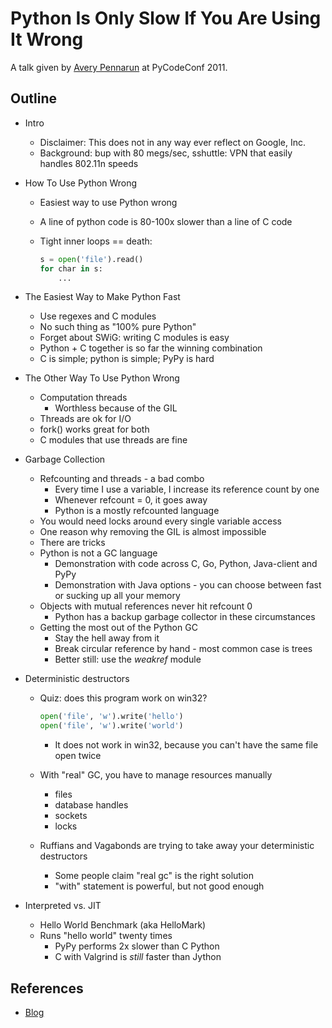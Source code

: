 Python Is Only Slow If You Are Using It Wrong
==============================================

A talk given by [Avery Pennarun](http://apenwarr.ca/) at PyCodeConf 2011.


Outline
--------------

- Intro
    - Disclaimer: This does not in any way ever reflect on Google, Inc.
    - Background: bup with 80 megs/sec, sshuttle: VPN that easily handles 802.11n speeds
- How To Use Python Wrong
    - Easiest way to use Python wrong
    - A line of python code is 80-100x slower than a line of C code
    - Tight inner loops == death:

        ```python
        s = open('file').read()
        for char in s:
            ...
        ```

- The Easiest Way to Make Python Fast
    - Use regexes and C modules
    - No such thing as "100% pure Python"
    - Forget about SWiG: writing C modules is easy
    - Python + C together is so far the winning combination
    - C is simple; python is simple; PyPy is hard
- The Other Way To Use Python Wrong
    - Computation threads
        - Worthless because of the GIL
    - Threads are ok for I/O
    - fork() works great for both
    - C modules that use threads are fine
- Garbage Collection
    - Refcounting and threads - a bad combo
        - Every time I use a variable, I increase its reference count by one
        - Whenever refcount = 0, it goes away
        - Python is a mostly refcounted language
    - You would need locks around every single variable access
    - One reason why removing the GIL is almost impossible
    - There are tricks
    - Python is not a GC language
        - Demonstration with code across C, Go, Python, Java-client and PyPy
        - Demonstration with Java options - you can choose between fast or sucking up all your memory
    - Objects with mutual references never hit refcount 0
        - Python has a backup garbage collector in these circumstances
    - Getting the most out of the Python GC
        - Stay the hell away from it
        - Break circular reference by hand - most common case is trees
        - Better still: use the _weakref_ module
- Deterministic destructors
    - Quiz: does this program work on win32?

        ```python
        open('file', 'w').write('hello')
        open('file', 'w').write('world')
        ```
             
        - It does not work in win32, because you can't have the same file open twice
    - With "real" GC, you have to manage resources manually
        - files
        - database handles
        - sockets
        - locks
    - Ruffians and Vagabonds are trying to take away your deterministic destructors
        - Some people claim "real gc" is the right solution
        - "with" statement is powerful, but not good enough
- Interpreted vs. JIT
    - Hello World Benchmark (aka HelloMark)
    - Runs "hello world" twenty times
        - PyPy performs 2x slower than C Python
        - C with Valgrind is _still_ faster than Jython

References
--------------

* [Blog](http://apenwarr.ca/)
